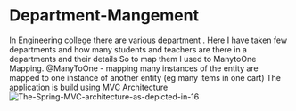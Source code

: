 # Department-Mangement
In Engineering college there are various department .
Here I have taken few departments and how many students and teachers are there in a departments and their details
So to map them I used to ManytoOne Mapping.
@ManyToOne - mapping  many instances of the entity are mapped to one instance of another entity (eg many items in one cart)
The application is build using MVC Architecture
![The-Spring-MVC-architecture-as-depicted-in-16](https://github.com/kavyabala23/Department-Mangement/assets/54107817/dde1f7cc-8d23-4c75-befe-5ebd495251e6)



